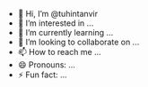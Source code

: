 - 👋 Hi, I’m @tuhintanvir
- 👀 I’m interested in ...
- 🌱 I’m currently learning ...
- 💞️ I’m looking to collaborate on ...
- 📫 How to reach me ...
- 😄 Pronouns: ...
- ⚡ Fun fact: ...

<!---
tuhintanvir/tuhintanvir is a ✨ special ✨ repository because its `README.md` (this file) appears on your GitHub profile.
You can click the Preview link to take a look at your changes.
--->
